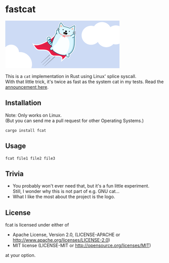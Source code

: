 # fastcat

![fastcat logo](/fastcat.svg)

This is a `cat` implementation in Rust using Linux' splice syscall.  
With that little trick, it's twice as fast as the system cat in my tests.
Read the [announcement here](https://matthias-endler.de/2018/fastcat).

## Installation

Note: Only works on Linux.  
(But you can send me a pull request for other Operating Systems.)

```
cargo install fcat
```

## Usage

```
fcat file1 file2 file3
```


## Trivia

* You probably won't ever need that, but it's a fun little experiment.  
  Still, I wonder why this is not part of e.g. GNU cat...
* What I like the most about the project is the logo.

## License

fcat is licensed under either of

* Apache License, Version 2.0, (LICENSE-APACHE or
  http://www.apache.org/licenses/LICENSE-2.0)
* MIT license (LICENSE-MIT or http://opensource.org/licenses/MIT)

at your option.